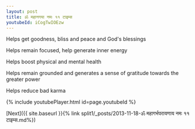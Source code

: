 ```yaml
---
layout: post
title: ॐ महानगया नमः ११ टाइम्स
youtubeId: iCogTwIOEzw
---
```

 
 
Helps get goodness, bliss and peace and God's blessings
 
Helps remain focused, help generate inner energy 
 
Helps boost physical and mental health 
 
Helps remain grounded and generates a sense of gratitude towards the greater power 
 
Helps reduce bad karma
 
 
 
 


{% include youtubePlayer.html id=page.youtubeId %}
 
[Next]({{ site.baseurl }}{% link  split1/_posts/2013-11-18-ॐ महागर्भपरायणाय नमः ११ टाइम्स.md%})
 
